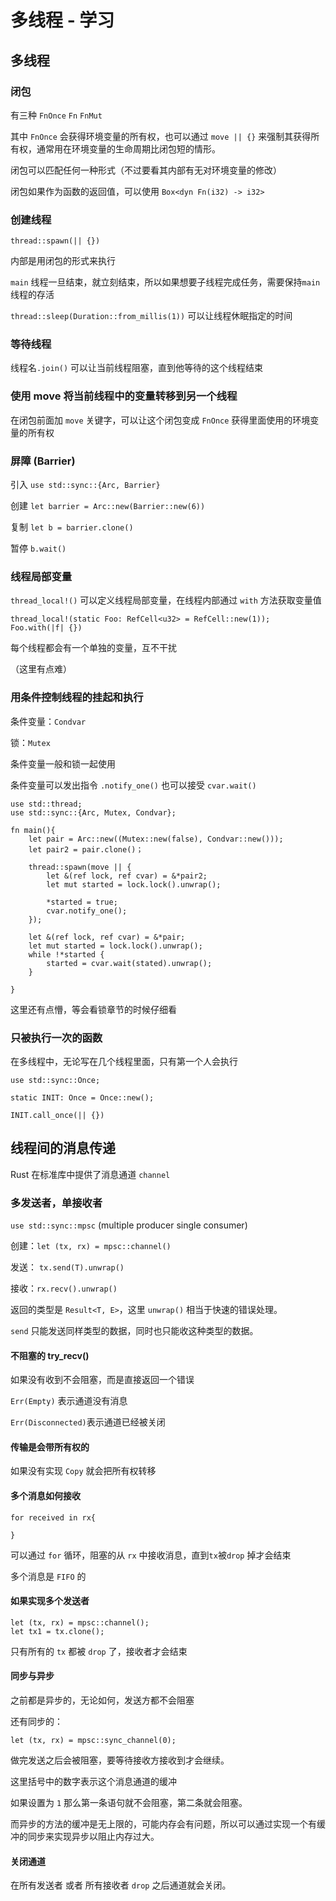 # 多线程 - 学习

## 多线程

### 闭包

有三种 `FnOnce` `Fn` `FnMut`

其中 `FnOnce` 会获得环境变量的所有权，也可以通过 `move || {}` 来强制其获得所有权，通常用在环境变量的生命周期比闭包短的情形。

闭包可以匹配任何一种形式（不过要看其内部有无对环境变量的修改）

闭包如果作为函数的返回值，可以使用 `Box<dyn Fn(i32) -> i32>`

### 创建线程

```
thread::spawn(|| {})
```

内部是用闭包的形式来执行

`main` 线程一旦结束，就立刻结束，所以如果想要子线程完成任务，需要保持`main`线程的存活

`thread::sleep(Duration::from_millis(1))` 可以让线程休眠指定的时间



### 等待线程

线程名`.join()` 可以让当前线程阻塞，直到他等待的这个线程结束



### 使用 move 将当前线程中的变量转移到另一个线程

在闭包前面加 `move` 关键字，可以让这个闭包变成 `FnOnce` 获得里面使用的环境变量的所有权



### 屏障 (Barrier)

引入 `use std::sync::{Arc, Barrier}`

创建 `let barrier = Arc::new(Barrier::new(6))`

复制 `let b = barrier.clone()`

暂停 `b.wait()`



### 线程局部变量

`thread_local!()` 可以定义线程局部变量，在线程内部通过 `with` 方法获取变量值

```
thread_local!(static Foo: RefCell<u32> = RefCell::new(1));
Foo.with(|f| {})
```

每个线程都会有一个单独的变量，互不干扰

（这里有点难）



### 用条件控制线程的挂起和执行

条件变量：`Condvar` 

锁：`Mutex`

条件变量一般和锁一起使用

条件变量可以发出指令 `.notify_one()` 也可以接受 `cvar.wait()`

```
use std::thread;
use std::sync::{Arc, Mutex, Condvar};

fn main(){
	let pair = Arc::new((Mutex::new(false), Condvar::new()));
	let pair2 = pair.clone()；
	
	thread::spawn(move || {
		let &(ref lock, ref cvar) = &*pair2;
		let mut started = lock.lock().unwrap();
		
		*started = true;
		cvar.notify_one();
	});
	
	let &(ref lock, ref cvar) = &*pair;
	let mut started = lock.lock().unwrap();
	while !*started {
		started = cvar.wait(stated).unwrap();
	}
	
}
```

这里还有点懵，等会看锁章节的时候仔细看



### 只被执行一次的函数

在多线程中，无论写在几个线程里面，只有第一个人会执行

```
use std::sync::Once;

static INIT: Once = Once::new();

INIT.call_once(|| {})
```



## 线程间的消息传递

Rust 在标准库中提供了消息通道 `channel`

### 多发送者，单接收者

`use std::sync::mpsc` (multiple producer single consumer)

创建：`let (tx, rx) = mpsc::channel()`

发送： `tx.send(T).unwrap()`

接收：`rx.recv().unwrap()`

返回的类型是 `Result<T, E>`，这里 `unwrap()` 相当于快速的错误处理。

`send` 只能发送同样类型的数据，同时也只能收这种类型的数据。



#### 不阻塞的 try_recv()

如果没有收到不会阻塞，而是直接返回一个错误

`Err(Empty)` 表示通道没有消息

`Err(Disconnected)`表示通道已经被关闭



#### 传输是会带所有权的

如果没有实现 `Copy` 就会把所有权转移



#### 多个消息如何接收

```
for received in rx{

}
```

可以通过 `for` 循环，阻塞的从 `rx` 中接收消息，直到`tx`被`drop` 掉才会结束

多个消息是 `FIFO` 的



#### 如果实现多个发送者

```
let (tx, rx) = mpsc::channel();
let tx1 = tx.clone();
```

只有所有的 `tx` 都被 `drop` 了，接收者才会结束



#### 同步与异步

之前都是异步的，无论如何，发送方都不会阻塞

还有同步的：

```
let (tx, rx) = mpsc::sync_channel(0);
```

做完发送之后会被阻塞，要等待接收方接收到才会继续。

这里括号中的数字表示这个消息通道的缓冲

如果设置为 `1` 那么第一条语句就不会阻塞，第二条就会阻塞。



而异步的方法的缓冲是无上限的，可能内存会有问题，所以可以通过实现一个有缓冲的同步来实现异步以阻止内存过大。



#### 关闭通道

在所有发送者 或者 所有接收者 `drop` 之后通道就会关闭。